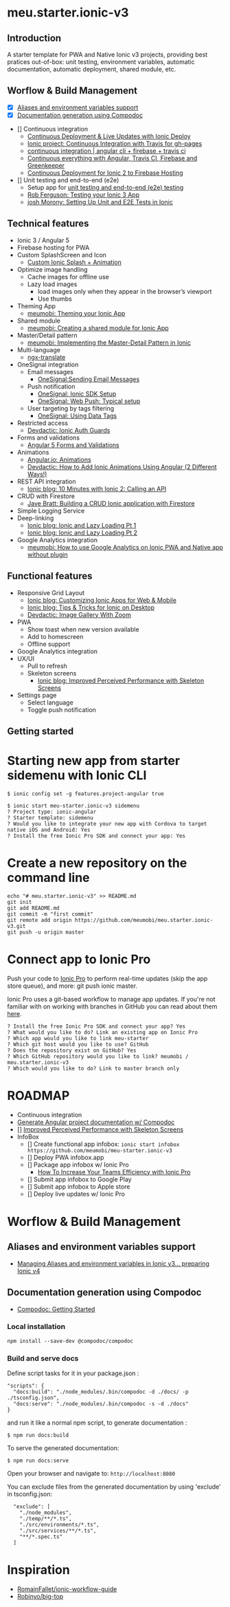 # meu.starter.ionic-v3

## Introduction

A starter template for PWA and Native Ionic v3 projects, providing best pratices out-of-box: unit testing, environment variables, automatic documentation, automatic deployment, shared module, etc.

## Worflow & Build Management

- [x] [Aliases and environment variables support](#aliases-and-environment-variables-support)
- [x] [Documentation generation using Compodoc](#documentation-generation-using-compodoc)
- [] Continuous integration
  - [Continuous Deployment & Live Updates with Ionic Deploy](https://www.youtube.com/watch?v=I7PC3O4q1ug)
  - [Ionic project: Continuous Integration with Travis for gh-pages](https://medium.com/@hamidihamza/ionic-project-continuous-integration-with-travis-for-gh-pages-3275edaac6a0)
  - [continuous integration | angular cli + firebase + travis ci](https://houssein.me/continuous-integration-angular-firebase-travisci)
  - [Continuous everything with Angular, Travis CI, Firebase and Greenkeeper](https://medium.com/@jamzi/continuous-everything-with-angular-travis-ci-firebase-and-greenkeeper-6656543bd826)
  - [Continuous Deployment for Ionic 2 to Firebase Hosting](https://guillaumeroy.xyz/2017/02/23/continous-deployment-ionic2-firebase-hosting/)
- [] Unit testing and end-to-end (e2e)
  - Setup app for [unit testing and end-to-end (e2e) testing](https://blog.ionicframework.com/basic-unit-testing-in-ionic/)
  - [Rob Ferguson: Testing your Ionic 3 App](https://robferguson.org/blog/2017/11/28/testing-your-ionic-3-app/)
  - [josh Morony: Setting Up Unit and E2E Tests in Ionic](https://www.youtube.com/watch?v=8ApX7EhkBDs)


## Technical features

- Ionic 3 / Angular 5
- Firebase hosting for PWA
- Custom SplashScreen and Icon
  - [Custom Ionic Splash + Animation](https://www.youtube.com/watch?v=dPUmskG_-y0)
- Optimize image handling
  - Cache images for offline use
  - Lazy load images
    - load images only when they appear in the browser’s viewport
    - Use thumbs
- Theming App
  - [meumobi: Theming your Ionic App](http://meumobi.github.io/ionic/2017/08/17/theming-ionic-app.html)
- Shared module
  - [meumobi: Creating a shared module for Ionic App](http://meumobi.github.io/ionic/2017/08/23/creating-shared-module-ionic.html)
- Master/Detail pattern
  - [meumobi: Implementing the Master-Detail Pattern in Ionic](http://meumobi.github.io/ionic/2017/08/23/implementing-master-detail-ionic.html)
- Multi-language
  - [ngx-translate]()
- OneSignal integration
  - Email messages
    - [OneSignal:Sending Email Messages](https://documentation.onesignal.com/docs/email-quickstart)
  - Push notification
    - [OneSignal: Ionic SDK Setup](https://documentation.onesignal.com/docs/ionic-sdk-setup)
    - [OneSignal: Web Push: Typical setup](https://documentation.onesignal.com/docs/web-push-typical-setup)
  - User targeting by tags filtering
    - [OneSignal: Using Data Tags](https://documentation.onesignal.com/docs/data-tags)
- Restricted access
  - [Devdactic: Ionic Auth Guards](https://devdactic.com/ionic-auth-guards/)
- Forms and validations
  - [Angular 5 Forms and Validations](https://medium.com/learn-angular/angular-5-forms-and-validations-343a585ecf50)
- Animations
  - [Angular.io: Animations](https://angular.io/guide/animations)
  - [Devdactic: How to Add Ionic Animations Using Angular (2 Different Ways!)](https://devdactic.com/animations-ionic-app/)
- REST API integration
  - [Ionic blog: 10 Minutes with Ionic 2: Calling an API](https://blog.ionicframework.com/10-minutes-with-ionic-2-calling-an-api/)
- CRUD with Firestore
  - [Jave Bratt: Building a CRUD Ionic application with Firestore](https://javebratt.com/crud-ionic-firestore/)
- Simple Logging Service
- Deep-linking
  - [Ionic blog: Ionic and Lazy Loading Pt 1](https://blog.ionicframework.com/ionic-and-lazy-loading-pt-1/)
  - [Ionic blog: Ionic and Lazy Loading Pt 2](https://blog.ionicframework.com/ionic-and-lazy-loading-pt-2/)
- Google Analytics integration
  - [meumobi: How to use Google Analytics on Ionic PWA and Native app without plugin](http://meumobi.github.io/ionic/pwa/2018/04/12/using-analytics-ionic-app-pwa-native.html)

## Functional features

- Responsive Grid Layout
  - [Ionic blog: Customizing Ionic Apps for Web & Mobile](https://blog.ionicframework.com/customizing-ionic-apps-for-web-mobile/)
  - [Ionic blog: Tips & Tricks for Ionic on Desktop](https://blog.ionicframework.com/tips-tricks-for-ionic-on-desktop/)
  - [Devdactic: Image Gallery With Zoom](https://devdactic.com/ionic-image-gallery-zoom/)
- PWA
  - Show toast when new version available
  - Add to homescreen
  - Offline support
- Google Analytics integration
- UX/UI
  - Pull to refresh
  - Skeleton screens
    - [Ionic blog: Improved Perceived Performance with Skeleton Screens](https://blog.ionicframework.com/improved-perceived-performance-with-skeleton-screens/)
- Settings page
  - Select language
  - Toggle push notification

## Getting started


# Starting new app from starter sidemenu with Ionic CLI

```
$ ionic config set -g features.project-angular true

$ ionic start meu-starter.ionic-v3 sidemenu
? Project type: ionic-angular
? Starter template: sidemenu
? Would you like to integrate your new app with Cordova to target native iOS and Android: Yes
? Install the free Ionic Pro SDK and connect your app: Yes
```

# Create a new repository on the command line

```
echo "# meu.starter.ionic-v3" >> README.md
git init
git add README.md
git commit -m "first commit"
git remote add origin https://github.com/meumobi/meu.starter.ionic-v3.git
git push -u origin master
```

# Connect app to Ionic Pro

Push your code to [Ionic Pro](https://ionicframework.com/pro) to perform real-time updates (skip the app store queue), and more: git push ionic master.

Ionic Pro uses a git-based workflow to manage app updates. If you're not familiar with on working with branches in GitHub you can read about them [here](https://guides.github.com/introduction/flow/).

```
? Install the free Ionic Pro SDK and connect your app? Yes
? What would you like to do? Link an existing app on Ionic Pro
? Which app would you like to link meu-starter
? Which git host would you like to use? GitHub
? Does the repository exist on GitHub? Yes
? Which GitHub repository would you like to link? meumobi / meu.starter.ionic-v3
? Which would you like to do? Link to master branch only
```

# ROADMAP

- Continuous integration
- [Generate Angular project documentation w/ 
Compodoc](https://compodoc.github.io/compodoc/)
- [] 
[Improved Perceived Performance with Skeleton Screens](https://blog.ionicframework.com/improved-perceived-performance-with-skeleton-screens/)
- InfoBox
  - [] Create functional app infobox: `ionic start infobox https://github.com/meumobi/meu-starter.ionic-v3`
  - [] Deploy PWA infobox.app
  - [] Package app infobox w/ Ionic Pro
    - [How To Increase Your Teams Efficiency with Ionic Pro](https://devdactic.com/efficiency-ionic-pro/)
  - [] Submit app infobox to Google Play
  - [] Submit app infobox to Apple store
  - [] Deploy live updates w/ Ionic Pro

# Worflow & Build Management
## Aliases and environment variables support
- [Managing Aliases and environment variables in Ionic v3... preparing Ionic v4](http://meumobi.github.io/ionic/2018/05/10/managing-aliases-environment-variables-ionc.html)

## Documentation generation using Compodoc
- [Compodoc: Getting Started](https://compodoc.github.io/website/guides/installation.html)

### Local installation
```
npm install --save-dev @compodoc/compodoc
```

### Build and serve docs
Define script tasks for it in your package.json :
```
"scripts": {
  "docs:build": "./node_modules/.bin/compodoc -d ./docs/ -p ./tsconfig.json",
  "docs:serve": "./node_modules/.bin/compodoc -s -d ./docs"
}
```

and run it like a normal npm script, to generate documentation :

```
$ npm run docs:build
```

To serve the generated documentation:

```
$ npm run docs:serve
```

Open your browser and navigate to: `http://localhost:8080`

You can exclude files from the generated documentation by using 'exclude' in tsconfig.json:

```
  "exclude": [
    "./node_modules",
    "./temp/**/*.ts",
    "./src/environments/*.ts",
    "./src/services/**/*.ts",
    "**/*.spec.ts"
  ]
```

# Inspiration

- [RomainFallet/ionic-workflow-guide](https://github.com/RomainFallet/ionic-workflow-guide)
- [Robinyo/big-top](https://github.com/Robinyo/big-top)